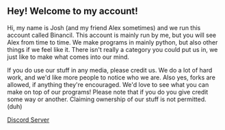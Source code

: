 ## Hey! Welcome to my account!

Hi, my name is Josh (and my friend Alex sometimes) and we run this account called Binancil.
This account is mainly run by me, but you will see Alex from time to time.
We make programs in mainly python, but also other things if we feel like it. There isn't really a
category you could put us in, we just like to make what comes into our mind.

If you do use our stuff in any media, please credit us. We do a lot of hard work, and we'd like
more people to notice who we are. Also yes, forks are allowed, if anything they're encouraged. We'd love to see what you can make on top of our programs!
Please note that if you do you give credit some way or another. Claiming ownership of our stuff is not permitted. (duh)

[Discord Server](https://discord.gg/W3wT89hR6e)
[](https://www.google.com)
